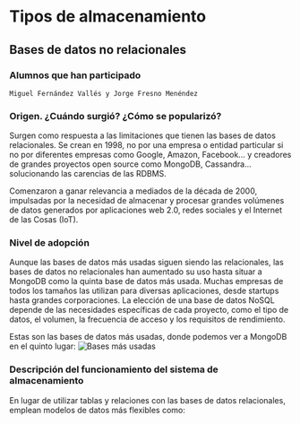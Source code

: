 # Tipos de almacenamiento
## Bases de datos no relacionales
### Alumnos que han participado
`Miguel Fernández Vallés y Jorge Fresno Menéndez`
### Origen. ¿Cuándo surgió? ¿Cómo se popularizó?
Surgen como respuesta a las limitaciones que tienen las bases de datos relacionales. Se crean en 1998, no por una empresa o entidad particular si no por diferentes empresas como Google, Amazon, Facebook... y creadores de grandes proyectos open source como MongoDB, Cassandra... solucionando las carencias de las RDBMS.

Comenzaron a ganar relevancia a mediados de la década de 2000, impulsadas por la necesidad de almacenar y procesar grandes volúmenes de datos generados por aplicaciones web 2.0, redes sociales y el Internet de las Cosas (IoT).

### Nivel de adopción
Aunque las bases de datos más usadas siguen siendo las relacionales, las bases de datos no relacionales han aumentado su uso hasta situar a MongoDB como la quinta base de datos más usada. Muchas empresas de todos los tamaños las utilizan para diversas aplicaciones, desde startups hasta grandes corporaciones. La elección de una base de datos NoSQL depende de las necesidades específicas de cada proyecto, como el tipo de datos, el volumen, la frecuencia de acceso y los requisitos de rendimiento.

Estas son las bases de datos más usadas, donde podemos ver a MongoDB en el quinto lugar:
![Bases más usadas](https://learnsql.es/blog/las-bases-de-datos-mas-populares-en-2023/most-popular-databases-2023-3.webp)

### Descripción del funcionamiento del sistema de almacenamiento
En lugar de utilizar tablas y relaciones con las bases de datos relacionales, emplean modelos de datos más flexibles como:
